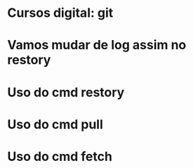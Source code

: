 # Cursos digital: git

# Vamos mudar de log assim no restory

# Uso do cmd restory

# Uso do cmd pull

# Uso do cmd fetch
